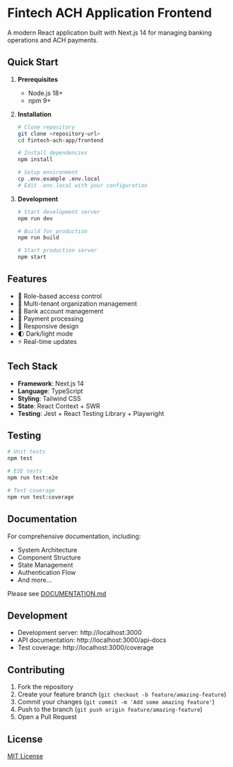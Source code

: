 # Fintech ACH Application Frontend

A modern React application built with Next.js 14 for managing banking operations and ACH payments.

## Quick Start

1. **Prerequisites**

   - Node.js 18+
   - npm 9+

2. **Installation**

   ```bash
   # Clone repository
   git clone <repository-url>
   cd fintech-ach-app/frontend

   # Install dependencies
   npm install

   # Setup environment
   cp .env.example .env.local
   # Edit .env.local with your configuration
   ```

3. **Development**

   ```bash
   # Start development server
   npm run dev

   # Build for production
   npm run build

   # Start production server
   npm start
   ```

## Features

- 🔐 Role-based access control
- 🏢 Multi-tenant organization management
- 🏦 Bank account management
- 💸 Payment processing
- 📱 Responsive design
- 🌓 Dark/light mode
- ⚡ Real-time updates

## Tech Stack

- **Framework**: Next.js 14
- **Language**: TypeScript
- **Styling**: Tailwind CSS
- **State**: React Context + SWR
- **Testing**: Jest + React Testing Library + Playwright

## Testing

```bash
# Unit tests
npm test

# E2E tests
npm run test:e2e

# Test coverage
npm run test:coverage
```

## Documentation

For comprehensive documentation, including:

- System Architecture
- Component Structure
- State Management
- Authentication Flow
- And more...

Please see [DOCUMENTATION.md](./DOCUMENTATION.md)

## Development

- Development server: http://localhost:3000
- API documentation: http://localhost:3000/api-docs
- Test coverage: http://localhost:3000/coverage

## Contributing

1. Fork the repository
2. Create your feature branch (`git checkout -b feature/amazing-feature`)
3. Commit your changes (`git commit -m 'Add some amazing feature'`)
4. Push to the branch (`git push origin feature/amazing-feature`)
5. Open a Pull Request

## License

[MIT License](LICENSE)

